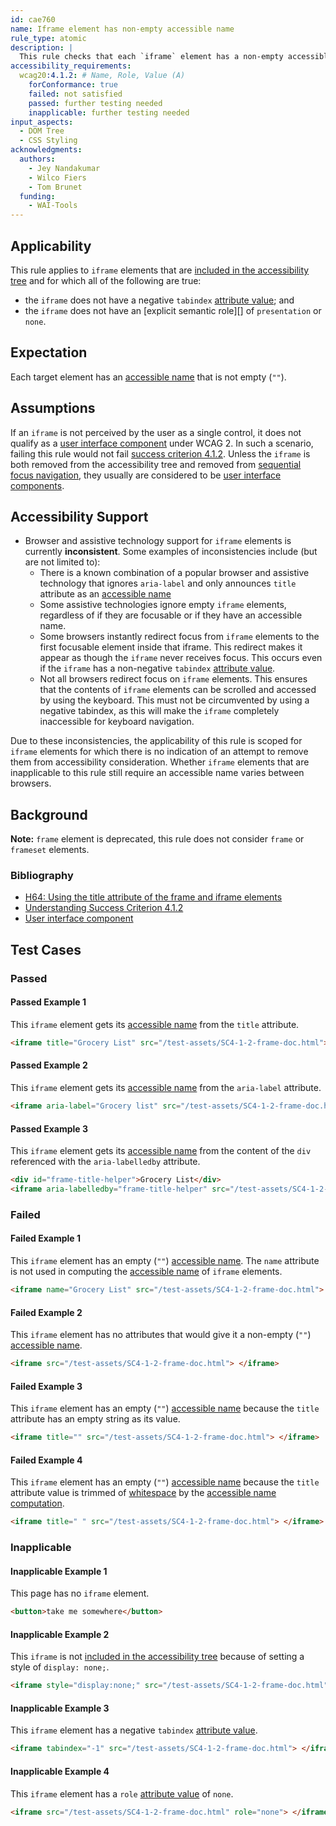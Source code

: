 ```yaml
---
id: cae760
name: Iframe element has non-empty accessible name
rule_type: atomic
description: |
  This rule checks that each `iframe` element has a non-empty accessible name.
accessibility_requirements:
  wcag20:4.1.2: # Name, Role, Value (A)
    forConformance: true
    failed: not satisfied
    passed: further testing needed
    inapplicable: further testing needed
input_aspects:
  - DOM Tree
  - CSS Styling
acknowledgments:
  authors:
    - Jey Nandakumar
    - Wilco Fiers
    - Tom Brunet
  funding:
    - WAI-Tools
---
```


## Applicability

This rule applies to `iframe` elements that are [included in the accessibility tree][] and for which all of the following are true:
- the `iframe` does not have a negative `tabindex` [attribute value][]; and
- the `iframe` does not have an [explicit semantic role][] of `presentation` or `none`.

## Expectation

Each target element has an [accessible name][] that is not empty (`""`).

## Assumptions

If an `iframe` is not perceived by the user as a single control, it does not qualify as a [user interface component][] under WCAG 2. In such a scenario, failing this rule would not fail [success criterion 4.1.2](https://www.w3.org/TR/WCAG21/#name-role-value). Unless the `iframe` is both removed from the accessibility tree and removed from [sequential focus navigation][], they usually are considered to be [user interface components][user interface component].

## Accessibility Support

- Browser and assistive technology support for `iframe` elements is currently **inconsistent**. Some examples of inconsistencies include (but are not limited to):
  - There is a known combination of a popular browser and assistive technology that ignores `aria-label` and only announces `title` attribute as an [accessible name][]
  - Some assistive technologies ignore empty `iframe` elements, regardless of if they are focusable or if they have an accessible name.
  - Some browsers instantly redirect focus from `iframe` elements  to the first focusable element inside that iframe. This redirect makes it appear as though the `iframe` never receives focus. This occurs even if the `iframe` has a non-negative `tabindex` [attribute value][].
  - Not all browsers redirect focus on `iframe` elements. This ensures that the contents of `iframe` elements can be scrolled and accessed by using the keyboard. This must not be circumvented by using a negative tabindex, as this will make the `iframe` completely inaccessible for keyboard navigation.

Due to these inconsistencies, the applicability of this rule is scoped for `iframe` elements for which there is no indication of an attempt to remove them from accessibility consideration.  Whether `iframe` elements that are inapplicable to this rule still require an accessible name varies between browsers.

## Background

**Note:** `frame` element is deprecated, this rule does not consider `frame` or `frameset` elements.

### Bibliography

- [H64: Using the title attribute of the frame and iframe elements](https://www.w3.org/WAI/WCAG21/Techniques/html/H64)
- [Understanding Success Criterion 4.1.2](https://www.w3.org/WAI/WCAG21/Understanding/name-role-value.html)
- [User interface component][]

## Test Cases

### Passed

#### Passed Example 1

This `iframe` element gets its [accessible name][] from the `title` attribute.

```html
<iframe title="Grocery List" src="/test-assets/SC4-1-2-frame-doc.html"> </iframe>
```

#### Passed Example 2

This `iframe` element gets its [accessible name][] from the `aria-label` attribute.

```html
<iframe aria-label="Grocery list" src="/test-assets/SC4-1-2-frame-doc.html"> </iframe>
```

#### Passed Example 3

This `iframe` element gets its [accessible name][] from the content of the `div` referenced with the `aria-labelledby` attribute.

```html
<div id="frame-title-helper">Grocery List</div>
<iframe aria-labelledby="frame-title-helper" src="/test-assets/SC4-1-2-frame-doc.html"> </iframe>
```

### Failed

#### Failed Example 1

This `iframe` element has an empty (`""`) [accessible name][]. The `name` attribute is not used in computing the [accessible name][] of `iframe` elements.

```html
<iframe name="Grocery List" src="/test-assets/SC4-1-2-frame-doc.html"> </iframe>
```

#### Failed Example 2

This `iframe` element has no attributes that would give it a non-empty (`""`) [accessible name][].

```html
<iframe src="/test-assets/SC4-1-2-frame-doc.html"> </iframe>
```

#### Failed Example 3

This `iframe` element has an empty (`""`) [accessible name][] because the `title` attribute has an empty string as its value.

```html
<iframe title="" src="/test-assets/SC4-1-2-frame-doc.html"> </iframe>
```

#### Failed Example 4

This `iframe` element has an empty (`""`) [accessible name][] because the `title` attribute value is trimmed of [whitespace][] by the [accessible name computation][accessible name and description computation].

```html
<iframe title=" " src="/test-assets/SC4-1-2-frame-doc.html"> </iframe>
```

### Inapplicable

#### Inapplicable Example 1

This page has no `iframe` element.

```html
<button>take me somewhere</button>
```

#### Inapplicable Example 2

This `iframe` is not [included in the accessibility tree][] because of setting a style of `display: none;`.

```html
<iframe style="display:none;" src="/test-assets/SC4-1-2-frame-doc.html"></iframe>
```

#### Inapplicable Example 3

This `iframe` element has a negative `tabindex` [attribute value][].

```html
<iframe tabindex="-1" src="/test-assets/SC4-1-2-frame-doc.html"> </iframe>
```

#### Inapplicable Example 4

This `iframe` element has a `role` [attribute value][] of `none`.

```html
<iframe src="/test-assets/SC4-1-2-frame-doc.html" role="none"> </iframe>
```

[accessible name]: #accessible-name 'Definition of accessible name'
[accessible name and description computation]: https://www.w3.org/TR/accname
[attribute value]: #attribute-value 'Definition of Attribute value'
[included in the accessibility tree]: #included-in-the-accessibility-tree 'Definition of included in the accessibility tree'
[sequential focus navigation]: https://html.spec.whatwg.org/multipage/interaction.html#sequential-focus-navigation
[user interface component]: https://www.w3.org/TR/WCAG21/#dfn-user-interface-components
[whitespace]: #whitespace 'Definition of whitespace'
